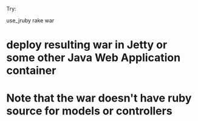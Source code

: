 Try:

 use_jruby
 rake war
 # deploy resulting war in Jetty or some other Java Web Application container
 # Note that the war doesn't have ruby source for models or controllers